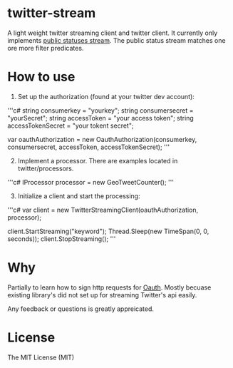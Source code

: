 twitter-stream
=============

A light weight twitter streaming client and twitter client. It currently only implements [public statuses stream](https://dev.twitter.com/docs/api/1.1/post/statuses/filter). The public status stream matches one ore more filter predicates.


How to use
=============

1. Set up the authorization (found at your twitter dev account):

'''c#
string consumerkey =  "yourkey";
string consumersecret = "yourSecret";
string accessToken = "your access token";
string accessTokenSecret = "your tokent secret";

var oauthAuthorization = new OauthAuthorization(consumerkey, consumersecret,                                      accessToken, accessTokenSecret);
'''

2. Implement a processor.  There are examples located in twitter/processors.

'''c#
IProcessor processor = new GeoTweetCounter();
'''

3. Initialize a client and start the processing:

'''c#
var client = new TwitterStreamingClient(oauthAuthorization, processor);

client.StartStreaming("keyword");
Thread.Sleep(new TimeSpan(0, 0, seconds));
client.StopStreaming();
'''

Why
=============

Partially to learn how to sign http requests for [Oauth](https://dev.twitter.com/docs/auth/authorizing-request).  Mostly becuase existing library's did not set up for streaming Twitter's api easily.

Any feedback or questions is greatly appreicated.

License
=============
The MIT License (MIT)